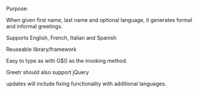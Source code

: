 Purpose:

When given first name, last name and optional language, it generates formal and informal greetings.

Supports English, French, Italian and Spanish

Reuseable library/framework

Easy to type as with G$() as the invoking method.

Greetr should also support jQuery


 updates will include fixing functionality with additional languages.
